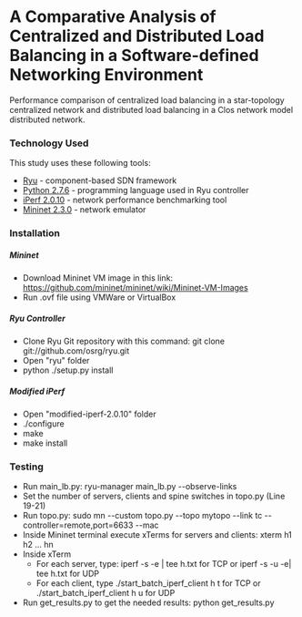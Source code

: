 # A Comparative Analysis of Centralized and Distributed Load Balancing in a Software-defined Networking Environment

Performance comparison of centralized load balancing in a star-topology centralized network and distributed load balancing in a Clos network model distributed network.

### Technology Used

This study uses these following tools:

* [Ryu] - component-based SDN framework
* [Python 2.7.6] - programming language used in Ryu controller
* [iPerf 2.0.10] - network performance benchmarking tool
* [Mininet 2.3.0] - network emulator

### Installation

##### Mininet

* Download Mininet VM image in this link: https://github.com/mininet/mininet/wiki/Mininet-VM-Images
* Run .ovf file using VMWare or VirtualBox

##### Ryu Controller
* Clone Ryu Git repository with this command: git clone git://github.com/osrg/ryu.git
* Open "ryu" folder 
* python ./setup.py install 

##### Modified iPerf
* Open "modified-iperf-2.0.10" folder
* ./configure
* make
* make install

### Testing
* Run main_lb.py: ryu-manager main_lb.py --observe-links
* Set the number of servers, clients and spine switches in topo.py (Line 19-21)
* Run topo.py: sudo mn --custom topo.py --topo mytopo --link tc --controller=remote,port=6633 --mac
* Inside Mininet terminal execute xTerms for servers and clients: xterm h1 h2 ... hn
* Inside xTerm
    * For each server, type: iperf -s -e | tee h<num>.txt for TCP or iperf -s -u -e| tee h<num>.txt for UDP
    * For each client, type ./start_batch_iperf_client h<num> t <parallel> for TCP or ./start_batch_iperf_client h<num> u <parallel> for UDP
* Run get_results.py to get the needed results: python get_results.py

[Ryu]: <https://osrg.github.io/ryu/>
[Python 2.7.6]: <https://www.python.org/download/releases/2.7.6/>
[iPerf 2.0.10]: <https://iperf.fr/iperf-download.php>
[Mininet 2.3.0]: <http://mininet.org/>

